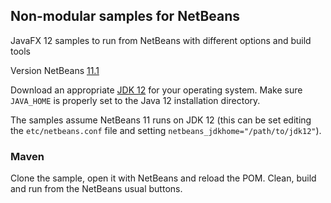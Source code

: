 ## Non-modular samples for NetBeans

JavaFX 12 samples to run from NetBeans with different options and build tools

Version NetBeans [11.1](https://netbeans.apache.org/download/nb111/nb111.html)

Download an appropriate [JDK 12](https://jdk.java.net/12/) for your operating system. Make sure `JAVA_HOME` 
is properly set to the Java 12 installation directory. 

The samples assume NetBeans 11 runs on JDK 12 (this can be set editing the `etc/netbeans.conf` file
and setting `netbeans_jdkhome="/path/to/jdk12"`).

### Maven

Clone the sample, open it with NetBeans and reload the POM. Clean, build and run
from the NetBeans usual buttons.